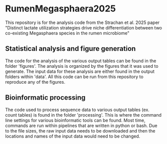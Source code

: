 # RumenMegasphaera2025
This repository is for the analysis code from the Strachan et al. 2025 paper "Distinct lactate utilization strategies drive niche differentiation between two co-existing Megasphaera species in the rumen microbiome"

## Statistical analysis and figure generation
The code for the analysis of the various output tables can be found in the folder 'figures'. The analysis is organized by the figures that it was used to generate. The input data for these analysis are either found in the output folders within 'data'. All this code can be run from this repository to reproduce any of the figures.

## Bioinformatic processing
The code used to process sequence data to various output tables (ex. count tables) is found in the folder 'processing'. This is where the command line settings for various bioinformatic tools can be found. Most time, commands are run within pipelines that are written in python or bash. Due to the file sizes, the raw input data needs to be downloaded and then the locations and names of the input data would need to be changed.

